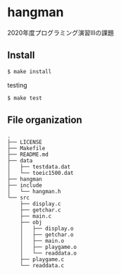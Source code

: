 # hangman
2020年度プログラミング演習Ⅲの課題

## Install
```zsh
$ make install
```

testing
```zsh
$ make test
```

## File organization
```
.
├── LICENSE
├── Makefile
├── README.md
├── data
│   ├── testdata.dat
│   └── toeic1500.dat
├── hangman
├── include
│   └── hangman.h
└── src
    ├── display.c
    ├── getchar.c
    ├── main.c
    ├── obj
    │   ├── display.o
    │   ├── getchar.o
    │   ├── main.o
    │   ├── playgame.o
    │   └── readdata.o
    ├── playgame.c
    └── readdata.c
```

